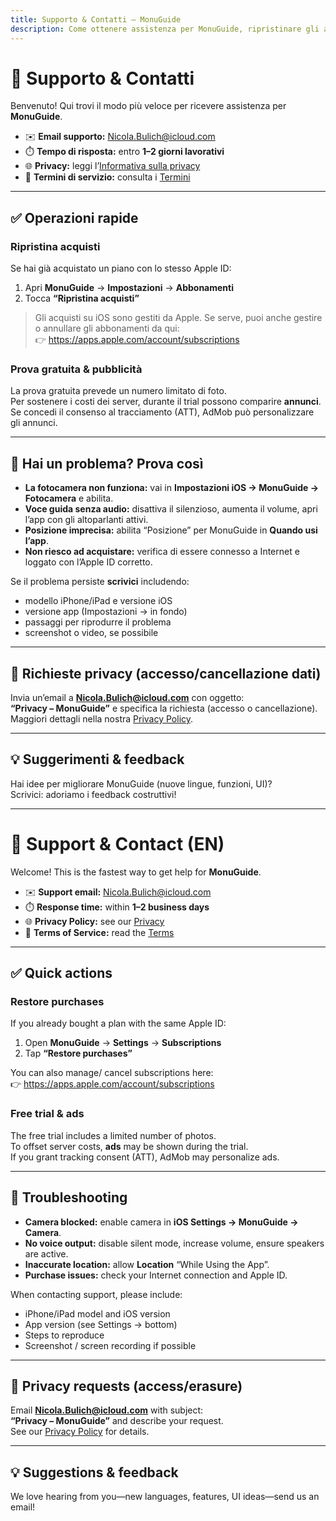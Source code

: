 ```yaml
---
title: Supporto & Contatti — MonuGuide
description: Come ottenere assistenza per MonuGuide, ripristinare gli acquisti, inviare segnalazioni e richieste privacy.
---
```


# 🛟 Supporto & Contatti

Benvenuto! Qui trovi il modo più veloce per ricevere assistenza per **MonuGuide**.

- ✉️ **Email supporto:** [Nicola.Bulich@icloud.com](mailto:Nicola.Bulich@icloud.com)
- ⏱️ **Tempo di risposta:** entro **1–2 giorni lavorativi**
- 🌐 **Privacy:** leggi l’[Informativa sulla privacy](./privacy)  
- 📜 **Termini di servizio:** consulta i [Termini](./terms)

---

## ✅ Operazioni rapide

### Ripristina acquisti
Se hai già acquistato un piano con lo stesso Apple ID:

1. Apri **MonuGuide** → **Impostazioni** → **Abbonamenti**  
2. Tocca **“Ripristina acquisti”**

> Gli acquisti su iOS sono gestiti da Apple. Se serve, puoi anche gestire o annullare gli abbonamenti da qui:  
> 👉 <https://apps.apple.com/account/subscriptions>

### Prova gratuita & pubblicità
La prova gratuita prevede un numero limitato di foto.  
Per sostenere i costi dei server, durante il trial possono comparire **annunci**.  
Se concedi il consenso al tracciamento (ATT), AdMob può personalizzare gli annunci.

---

## 🧩 Hai un problema? Prova così

- **La fotocamera non funziona:** vai in **Impostazioni iOS → MonuGuide → Fotocamera** e abilita.
- **Voce guida senza audio:** disattiva il silenzioso, aumenta il volume, apri l’app con gli altoparlanti attivi.
- **Posizione imprecisa:** abilita “Posizione” per MonuGuide in **Quando usi l’app**.
- **Non riesco ad acquistare:** verifica di essere connesso a Internet e loggato con l’Apple ID corretto.

Se il problema persiste **scrivici** includendo:
- modello iPhone/iPad e versione iOS  
- versione app (Impostazioni → in fondo)  
- passaggi per riprodurre il problema  
- screenshot o video, se possibile

---

## 🔐 Richieste privacy (accesso/cancellazione dati)

Invia un’email a **[Nicola.Bulich@icloud.com](mailto:Nicola.Bulich@icloud.com)** con oggetto:  
**“Privacy – MonuGuide”** e specifica la richiesta (accesso o cancellazione).  
Maggiori dettagli nella nostra [Privacy Policy](./privacy).

---

## 💡 Suggerimenti & feedback

Hai idee per migliorare MonuGuide (nuove lingue, funzioni, UI)?  
Scrivici: adoriamo i feedback costruttivi!

---

# 🛟 Support & Contact (EN)

Welcome! This is the fastest way to get help for **MonuGuide**.

- ✉️ **Support email:** [Nicola.Bulich@icloud.com](mailto:Nicola.Bulich@icloud.com)  
- ⏱️ **Response time:** within **1–2 business days**  
- 🌐 **Privacy Policy:** see our [Privacy](./privacy)  
- 📜 **Terms of Service:** read the [Terms](./terms)

---

## ✅ Quick actions

### Restore purchases
If you already bought a plan with the same Apple ID:

1. Open **MonuGuide** → **Settings** → **Subscriptions**  
2. Tap **“Restore purchases”**

You can also manage/ cancel subscriptions here:  
👉 <https://apps.apple.com/account/subscriptions>

### Free trial & ads
The free trial includes a limited number of photos.  
To offset server costs, **ads** may be shown during the trial.  
If you grant tracking consent (ATT), AdMob may personalize ads.

---

## 🧩 Troubleshooting

- **Camera blocked:** enable camera in **iOS Settings → MonuGuide → Camera**.  
- **No voice output:** disable silent mode, increase volume, ensure speakers are active.  
- **Inaccurate location:** allow **Location** “While Using the App”.  
- **Purchase issues:** check your Internet connection and Apple ID.

When contacting support, please include:
- iPhone/iPad model and iOS version  
- App version (see Settings → bottom)  
- Steps to reproduce  
- Screenshot / screen recording if possible

---

## 🔐 Privacy requests (access/erasure)

Email **[Nicola.Bulich@icloud.com](mailto:Nicola.Bulich@icloud.com)** with subject:  
**“Privacy – MonuGuide”** and describe your request.  
See our [Privacy Policy](./privacy) for details.

---

## 💡 Suggestions & feedback

We love hearing from you—new languages, features, UI ideas—send us an email!

